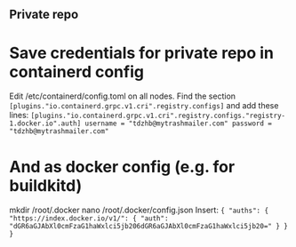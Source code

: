 ## Private repo


# Save credentials for private repo in containerd config
Edit /etc/containerd/config.toml on all nodes.
Find the section `[plugins."io.containerd.grpc.v1.cri".registry.configs]` and add these lines:
`
        [plugins."io.containerd.grpc.v1.cri".registry.configs."registry-1.docker.io".auth]
          username = "tdzhb@mytrashmailer.com"
          password = "tdzhb@mytrashmailer.com"
`


# And as docker config (e.g. for buildkitd)
mkdir /root/.docker
nano /root/.docker/config.json
Insert:
`
{
  "auths": {
    "https://index.docker.io/v1/": {
      "auth": "dGR6aGJAbXl0cmFzaG1haWxlci5jb206dGR6aGJAbXl0cmFzaG1haWxlci5jb20="
    }
  }
}
`

